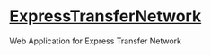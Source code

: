 # [ExpressTransferNetwork](https://github.com/shuhailshuvo/ExpressTransferNetwork)
Web Application for Express Transfer Network 
